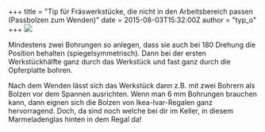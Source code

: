 +++
title = "Tip für Fräswerkstücke, die nicht in den Arbeitsbereich passen (Passbolzen zum Wenden)"
date = 2015-08-03T15:32:00Z
author = "typ_o"
+++
[![](https://flipdot.org/blog/uploads/20150727_145638.serendipityThumb.jpg)](https://flipdot.org/blog/uploads/20150727_145638.jpg)  
  
Mindestens zwei Bohrungen so anlegen, dass sie auch bei 180 Drehung die
Position behalten (spiegelsymmetrisch). Dann bei der ersten
Werkstückhälfte ganz durch das Werkstück und fast ganz durch die
Opferplatte bohren.  
  
Nach dem Wenden lässt sich das Werkstück dann z.B. mit zwei Bohrern als
Bolzen vor dem Spannen ausrichten. Wenn man 6 mm Bohrungen brauchen
kann, dann eignen sich die Bolzen von Ikea-Ivar-Regalen ganz
hervorragend. Doch, da sind noch welche bei dir im Keller, in diesem
Marmeladenglas hinten in dem Regal da\!
